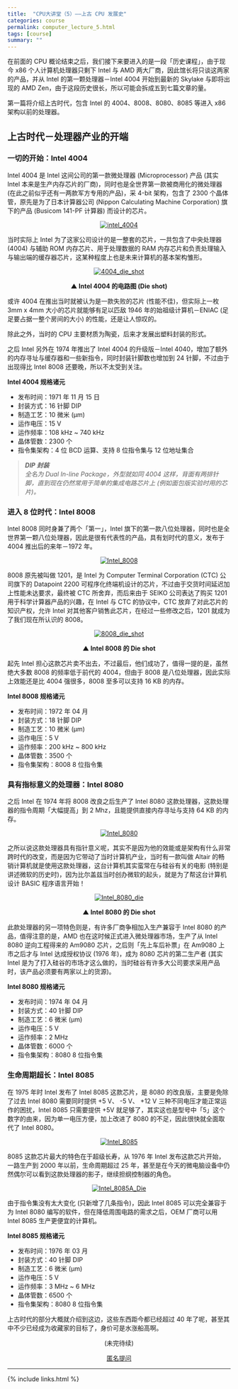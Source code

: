 ```yaml
---
title:  "CPU大讲堂（5）——上古 CPU 发展史"
categories: course
permalink: computer_lecture_5.html
tags: [course]
summary: ""
---
```


在前面的 CPU 概论结束之后，我们接下来要进入的是一段「历史课程」，由于现今 x86 个人计算机处理器只剩下 Intel 与 AMD 两大厂商，因此馆长将只谈这两家的产品，并从 Intel 的第一颗处理器－Intel 4004 开始到最新的 Skylake 与即将出现的 AMD Zen，由于这段历史很长，所以可能会拆成五到七篇文章的量。

第一篇将介绍上古时代，包含 Intel 的 4004、8008、8080、8085 等进入 x86 架构以前的处理器。

## 上古时代－处理器产业的开端

### 一切的开始：Intel 4004

Intel 4004 是 Intel 这间公司的第一款微处理器 (Microprocessor) 产品 (其实 Intel 本来是生产内存芯片的厂商)，同时也是全世界第一款被商用化的微处理器 (在此之前似乎还有一两款军方专用的产品)，采 4-bit 架构，包含了 2300 个晶体管，原先是为了日本计算器公司 (Nippon Calculating Machine Corporation) 旗下的产品 (Busicom 141-PF 计算器) 而设计的芯片。

<div align="center">
    <a href="../images/blogs/computer_lecture/intel_4004.jpg"><img src="../images/blogs/computer_lecture/intel_4004-375x211.jpg" alt="intel_4004"/></a>
    <p><b></b></p>
</div>

当时实际上 Intel 为了这家公司设计的是一整套的芯片，一共包含了中央处理器 (4004) 与辅助 ROM 内存芯片、用于处理数据的 RAM 内存芯片和负责处理输入与输出端的缓存器芯片，这某种程度上也是未来计算机的基本架构雏形。

<div align="center">
    <a href="../images/blogs/computer_lecture/4004_die_shot.jpg"><img src="../images/blogs/computer_lecture/4004_die_shot-375x273.jpg" alt="4004_die_shot"/></a>
    <p><b>▲ Intel 4004 的电路图 (Die shot)</b></p>
</div>

或许 4004 在推出当时就被认为是一款失败的芯片 (性能不佳)，但实际上一枚 3mm x 4mm 大小的芯片就能够有足以匹敌 1946 年的始祖级计算机－ENIAC (足足要占据一整个房间的大小) 的性能，还是让人惊叹的。

除此之外，当时的 CPU 主要材质为陶瓷，后来才发展出塑料封装的形式。

之后 Intel 另外在 1974 年推出了 Intel 4004 的升级版－Intel 4040，增加了额外的内存寻址与缓存器和一些新指令，同时封装针脚数也增加到 24 针脚，不过由于出现得比 Intel 8008 还要晚，所以不太受到关注。

**Intel 4004 规格诸元**

 - 发布时间：1971 年 11 月 15 日
 - 封装方式：16 针脚 DIP
 - 制造工艺：10 微米 (μm)
 - 运作电压：15 V
 - 运作频率：108 kHz ~ 740 kHz
 - 晶体管数：2300 个
 - 指令集架构：4 位 BCD 运算、支持 8 位指令集与 12 位地址集合

>*<b>DIP 封装</b><br>
全名为 Dual In-line Package，外型就如同 4004 这样，背面有两排针脚，直到现在仍然常用于简单的集成电路芯片上 (例如面包版实验时用的芯片)。*

### 进入 8 位时代：Intel 8008

Intel 8008 同时身兼了两个「第一」，Intel 旗下的第一款八位处理器，同时也是全世界第一颗八位处理器，因此是很有代表性的产品，具有划时代的意义，发布于 4004 推出后的来年－1972 年。

<div align="center">
    <a href="../images/blogs/computer_lecture/Intel_8008.jpg"><img src="../images/blogs/computer_lecture/Intel_8008-375x240.jpg" alt="Intel_8008"/></a>
    <p><b></b></p>
</div>

8008 原先被叫做 1201，是 Intel 为 Computer Terminal Corporation (CTC) 公司旗下的 Datapoint 2200 可程序化终端机设计的芯片，不过由于交货时间延迟加上性能未达要求，最终被 CTC 所舍弃，而后来由于 SEIKO 公司表达了购买 1201 用于科学计算器产品的兴趣，在 Intel 与 CTC 的协议中，CTC 放弃了对此芯片的知识产权，允许 Intel 对其他客户销售此芯片，在经过一些修改之后，1201 就成为了我们现在所认识的 8008。

<div align="center">
    <a href="../images/blogs/computer_lecture/8008_die_shot.jpg"><img src="../images/blogs/computer_lecture/8008_die_shot-375x554.jpg" alt="8008_die_shot"/></a>
    <p><b>▲ Intel 8008 的 Die shot</b></p>
</div>

起先 Intel 担心这款芯片卖不出去，不过最后，他们成功了，值得一提的是，虽然绝大多数 8008 的频率低于前代的 4004，但由于 8008 是八位处理器，因此实际上效能还是比 4004 强很多，8008 至多可以支持 16 KB 的内存。

**Intel 8008 规格诸元**

 - 发布时间：1972 年 04 月
 - 封装方式：18 针脚 DIP
 - 制造工艺：10 微米 (μm)
 - 运作电压：5 V
 - 运作频率：200 kHz ~ 800 kHz
 - 晶体管数：3500 个
 - 指令集架构：8008 8 位指令集

### 具有指标意义的处理器：Intel 8080

之后 Intel 在 1974 年将 8008 改良之后生产了 Intel 8080 这款处理器，这款处理器的指令周期「大幅提高」到 2 Mhz，且能提供直接内存寻址与支持 64 KB 的内存。

<div align="center">
    <a href="../images/blogs/computer_lecture/Intel_8080.jpg"><img src="../images/blogs/computer_lecture/Intel_8080-375x195.jpg" alt="Intel_8080"/></a>
    <p><b></b></p>
</div>

之所以说这款处理器具有指针意义呢，其实不是因为他的效能或是架构有什么非常跨时代的改变，而是因为它带动了当时计算机产业，当时有一款叫做 Altair 的畅销计算机就是使用这款处理器，这台计算机其实蛮常在与硅谷有关的电影 (特别是讲述微软的历史时)，因为比尔盖兹当时创办微软的起头，就是为了帮这台计算机设计 BASIC 程序语言开始！

<div align="center">
    <a href="../images/blogs/computer_lecture/Intel_8080_die.jpg"><img src="../images/blogs/computer_lecture/Intel_8080_die-375x326.jpg" alt="Intel_8080_die"/></a>
    <p><b>▲ Intel 8080 的 Die shot</b></p>
</div>

此款处理器的另一项特色则是，有许多厂商争相加入生产兼容于 Intel 8080 的产品，值得注意的是，AMD 也在这时候正式进入微处理器市场，生产了从 Intel 8080 逆向工程得来的 Am9080 芯片，之后则「先上车后补票」在 Am9080 上市之后才与 Intel 达成授权协议 (1976 年)，成为 8080 芯片的第二生产者 (其实 Intel 是为了打入硅谷的市场才这么做的，当时硅谷有许多大公司要求采用产品时，该产品必须要有两家以上的货源)。

**Intel 8080 规格诸元**

 - 发布时间：1974 年 04 月
 - 封装方式：40 针脚 DIP
 - 制造工艺：6 微米 (μm)
 - 运作电压：5 V
 - 运作频率：2 MHz
 - 晶体管数：6000 个
 - 指令集架构：8080 8 位指令集

### 生命周期超长：Intel 8085

在 1975 年时 Intel 发布了 Intel 8085 这款芯片，是 8080 的改良版，主要是免除了过去 Intel 8080 需要同时提供 +5 V、 -5 V、 +12 V 三种不同电压才能正常运作的困扰，Intel 8085 只需要提供 +5V 就足够了，其实这也是型号中「5」这个数字的由来，因为单一电压方便，加上改进了 8080 的不足，因此很快就全面取代了 Intel 8080。

<div align="center">
    <a href="../images/blogs/computer_lecture/Intel_8085.jpg"><img src="../images/blogs/computer_lecture/Intel_8085-375x300.jpg" alt="Intel_8085"/></a>
    <p><b></b></p>
</div>

8085 这款芯片最大的特色在于超级长寿，从 1976 年 Intel 发布这款芯片开始，一路生产到 2000 年以前，生命周期超过 25 年，甚至是在今天的微电脑设备中仍然偶尔可以看到这款处理器的影子，继续担纲控制器的角色。

<div align="center">
    <a href="../images/blogs/computer_lecture/Intel_8085A_Die.jpg"><img src="../images/blogs/computer_lecture/Intel_8085A_Die-375x271.jpg" alt="Intel_8085A_Die"/></a>
    <p><b></b></p>
</div>

由于指令集没有太大变化 (只新增了几条指令)，因此 Intel 8085 可以完全兼容于为 Intel 8080 编写的软件，但在降低周围电路的需求之后，OEM 厂商可以用 Intel 8085 生产更便宜的计算机。

**Intel 8085 规格诸元**

 - 发布时间：1976 年 03 月
 - 封装方式：40 针脚 DIP
 - 制造工艺：6 微米 (μm)
 - 运作电压：5 V
 - 运作频率：3 MHz ~ 6 MHz
 - 晶体管数：6500 个
 - 指令集架构：8080 8 位指令集

上古时代的部分大概就介绍到这边，这些东西距今都已经超过 40 年了呢，甚至其中不少已经成为收藏家的目标了，身价可是水涨船高啊。


<div align="center">
<p>(未完待续)</p>
<a href="{{site.feedback_link}}" class="btn btn-primary"><i class="fa fa-comment-o"></i> 匿名提问</a>
</div>

---------

{% include links.html %}
